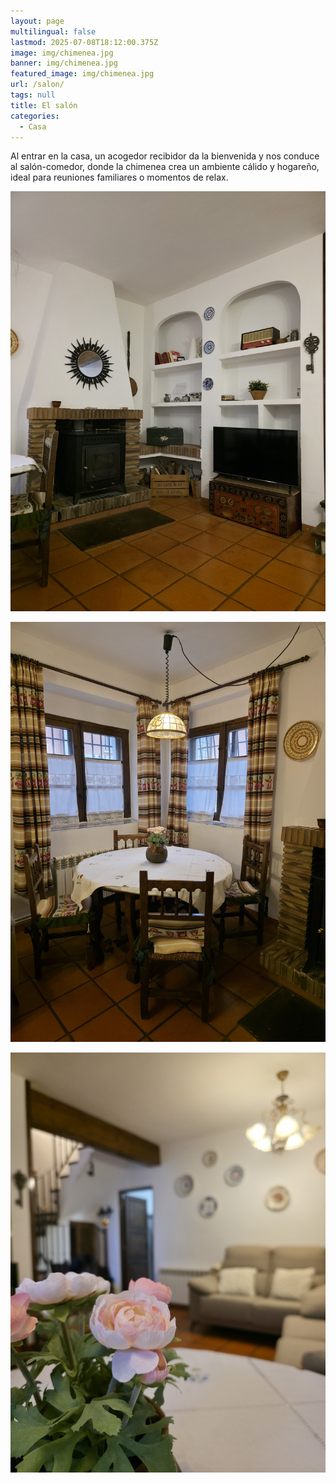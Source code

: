 ```yaml
---
layout: page
multilingual: false
lastmod: 2025-07-08T18:12:00.375Z
image: img/chimenea.jpg
banner: img/chimenea.jpg
featured_image: img/chimenea.jpg
url: /salon/
tags: null
title: El salón
categories:
  - Casa
---
```


Al entrar en la casa, un acogedor recibidor da la bienvenida y nos conduce al salón-comedor, donde la chimenea crea un ambiente cálido y hogareño, ideal para reuniones familiares o momentos de relax.

![Vista de la zona de chimenea y TV](/img/casa/salon1.jpg)

![Vista de la mesa del comedor](/img/casa/salon2.jpg)

![Vista del salón desde la mesa](/img/casa/salon3.jpg)

